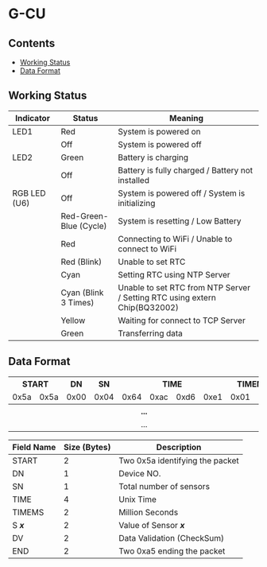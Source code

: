 # G-CU
## Contents
 - [Working Status](#working_status)
 - [Data Format](#data_format)

## Working Status

| Indicator    | Status                         | Meaning                                            |
| ------------ | ------------------------------ | -------------------------------------------------- |
| LED1         | Red                            | System is powered on     |
|              | Off                            | System is powered off    |
| LED2         | Green                          | Battery is charging      |
|              | Off                            | Battery is fully charged / Battery not installed   |
| RGB LED (U6) | Off                            | System is powered off / System is initializing     |
|              | Red-Green-Blue (Cycle)         | System is resetting / Low Battery     |
|              | Red                            | Connecting to WiFi / Unable to connect to WiFi  |
|              | Red (Blink)                    | Unable to set RTC     |
|              | Cyan                           | Setting RTC using NTP Server    |
|              | Cyan (Blink 3 Times)           | Unable to set RTC from NTP Server / Setting RTC using extern Chip(BQ32002)   |
|              | Yellow                         | Waiting for connect to TCP Server   |
|              | Green                          | Transferring data   |

## Data Format

<table>
 <tr>
  <th colspan="2">START</th>
  <th>DN</th>
  <th>SN</th>
  <th colspan="4">TIME</th>
  <th colspan="2">TIMEMS</th>
  <th colspan="2">S 1</th>
  <th colspan="2">S 2</th>
 </tr>
 <tr>
  <td>0x5a</td>
  <td>0x5a</td>
  <td>0x00</td>
  <td>0x04</td>
  <td>0x64</td>
  <td>0xac</td>
  <td>0xd6</td>
  <td>0xe1</td>
  <td>0x01</td>
  <td>0xf4</td>
  <td>0x30</td>
  <td>0x8e</td>
  <td>0x31</td>
  <td>0x66</td>
 </tr>
 <tr>
  <th colspan="10">...</th>
  <th colspan="2">DV</th>
  <th colspan="2">END</th>
 </tr>
 <tr>
  <td colspan="10" align="center">...</td>
  <td>0x0b</td>
  <td>0xb8</td>
  <td>0xa5</td>
  <td>0xa5</td>
 </tr>
</table>

| Field Name   | Size (Bytes) | Description                                         |
| ------------ | ------------ | -------------------------------------------------- |
| START        | 2            | Two 0x5a identifying the packet    |
| DN           | 1            | Device NO.    |
| SN           | 1            | Total number of sensors      |
| TIME         | 4            | Unix Time   |
| TIMEMS       | 2            | Million Seconds     |
| S ***x***    | 2            | Value of Sensor ***x***    |
| DV           | 2            | Data Validation (CheckSum)  |
| END          | 2            | Two 0xa5 ending the packet     |


